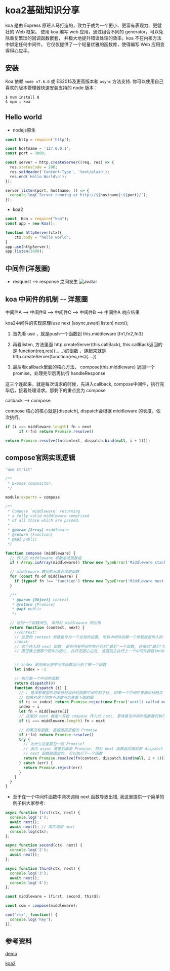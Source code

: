 # koa2基础知识分享
<!-- author:jingxian.liang@mljr.com -->
koa 是由 Express 原班人马打造的，致力于成为一个更小、更富有表现力、更健壮的 Web 框架。 使用 koa 编写 web 应用，通过组合不同的 generator，可以免除重复繁琐的回调函数嵌套， 并极大地提升错误处理的效率。koa 不在内核方法中绑定任何中间件， 它仅仅提供了一个轻量优雅的函数库，使得编写 Web 应用变得得心应手。

## 安装
Koa 依赖 `node v7.6.0` 或 ES2015及更高版本和 `async` 方法支持.
你可以使用自己喜欢的版本管理器快速安装支持的 node 版本：
```
$ nvm install 8
$ npm i koa
```

## Hello world

- nodejs原生
```js
const http = require('http');

const hostname = '127.0.0.1';
const port = 3000;

const server = http.createServer((req, res) => {
  res.statusCode = 200;
  res.setHeader('Content-Type', 'text/plain');
  res.end('Hello World\n');
});

server.listen(port, hostname, () => {
  console.log(`Server running at http://${hostname}:${port}/`);
});
```

- koa2 

```js
const  Koa = require("koa");
const app = new Koa();

function httpServer(ctx){
    ctx.body = "hello world";
}
app.use(httpServer);
app.listen(3000);
```

## 中间件(洋葱圈)
- resquest -->  response  之间发生
![avatar](https://femans.com/images/koa_middleware.jpeg)
## koa 中间件的机制  --  洋葱圈
中间件A -->  中间件B --> 中间件C --> 中间件B --> 中间件A  响应结果

koa2中间件的实现原理(use   next  [async,await] listen)
next();

1. 首先看 use ，就是push一个函数到 this.middleware
[fn1,fn2,fn3]

2. 再看listen, 方法里面 http.createServer(this.callBack), this.callBack返回的是 function(req,res){......}的函数
，连起来就是 http.createServer(function(req,res){....})

3. 最后看callback里面的核心方法， compose(this.middleware) 返回一个promise，处理完毕后再执行 handleResponse

这三个连起来，就是每次请求的时候，先进入callback, compose中间件，执行完毕后，接着处理请求。那剩下的重点变为 compose 

callback --> compose 

compose   核心的核心就是[dispatch], dispatch会根据 middleware 的长度，依次执行。

```js
if (i === middleware.length) fn = next
      if (!fn) return Promise.resolve()

return Promise.resolve(fn(context, dispatch.bind(null, i + 1)));       
```

## compose官网实现逻辑
```js
'use strict'

/**
 * Expose compositor.
 */

module.exports = compose

/**
 * Compose `middleware` returning
 * a fully valid middleware comprised
 * of all those which are passed.
 *
 * @param {Array} middleware
 * @return {Function}
 * @api public
 */

function compose (middleware) {
  // 传入的 middleware 参数必须是数组
  if (!Array.isArray(middleware)) throw new TypeError('Middleware stack must be an array!')

  // middleware 数组的元素必须是函数
  for (const fn of middleware) {
    if (typeof fn !== 'function') throw new TypeError('Middleware must be composed of functions!')
  }

  /**
   * @param {Object} context
   * @return {Promise}
   * @api public
   */

  // 返回一个函数闭包, 保持对 middleware 的引用
  return function (context, next) {
    //context:
    // 这里的 context 参数是作为一个全局的设置, 所有中间件的第一个参数就是传入的 context, 这样可以在 context 中对某个值或者某些值做"洋葱处理"
    //next:
    // 这个传入的 next 函数  是在所有中间件执行后的"最后"一个函数, 这里的"最后"并不是真正的最后,
    // 而是像上面那个图中的圆心, 执行完圆心之后, 会返回去执行上一个中间件函数(middleware[length - 1])剩下的逻辑


    // index 是用来记录中间件函数运行到了哪一个函数
    let index = -1

    // 执行第一个中间件函数
    return dispatch(0)
    function dispatch (i) {
      // i 是洋葱模型的记录已经运行的函数中间件的下标, 如果一个中间件里面运行两次 next, 那么 i 是会比 index 小的.
      // 如果对这个地方不清楚可以查看下面的图
      if (i <= index) return Promise.reject(new Error('next() called multiple times'))
      index = i
      let fn = middleware[i]
      // 这里的 next 就是一开始 compose 传入的 next, 意味着当中间件函数数列执行完后, 执行这个 next 函数, 即圆心
      if (i === middleware.length) fn = next

      // 如果没有函数, 直接返回空值的 Promise
      if (!fn) return Promise.resolve()
      try {
        // 为什么这里要包一层 Promise? 
        // 因为 async 需要后面是 Promise, 然后 next 函数返回值就是 dispatch 函数的返回值, 所以运行 async next(); 需要 next 包一层 Promise
        // next 函数是固定的, 可以执行下一个函数
        return Promise.resolve(fn(context, dispatch.bind(null, i + 1)));
      } catch (err) {
        return Promise.reject(err)
      }
    }
  }
}

```





- 至于在一个中间件函数中两次调用 next 函数导致出错, 我这里提供一个简单的例子供大家参考:

```js
async function first(ctx, next) {
  console.log('1');
  await next();
  await next(); // 两次调用 next
  console.log(ctx);
};

async function second(ctx, next) {
  console.log('2');
  await next();
};

async function third(ctx, next) {
  console.log('3');
  await next();
  console.log('4');
};

const middleware = [first, second, third];

const com = compose(middleware);

com('ctx', function() {
  console.log('hey');
});
```
## 参考资料
[demo](http://gitlab.mljr.com/FELab/fe-share-code/tree/master/koa-share)

[koa2](https://koa.bootcss.com/)


